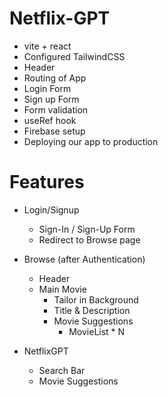 # Netflix-GPT

- vite + react
- Configured TailwindCSS
- Header
- Routing of App
- Login Form
- Sign up Form
- Form validation
- useRef hook
- Firebase setup
- Deploying our app to production

# Features
- Login/Signup 
    - Sign-In / Sign-Up Form
    - Redirect to Browse page

- Browse (after Authentication)
    - Header
    - Main Movie
        - Tailor in Background
        - Title & Description
        - Movie Suggestions
            - MovieList * N

- NetflixGPT
    - Search Bar
    - Movie Suggestions



